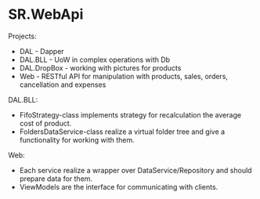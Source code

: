 # SR.WebApi

Projects:
  - DAL - Dapper
  - DAL.BLL - UoW in complex operations with Db
  - DAL.DropBox - working with pictures for products
  - Web - RESTful API for manipulation with products, sales, orders, cancellation and expenses


DAL.BLL:
  - FifoStrategy-class implements strategy for recalculation the average cost of product.
  - FoldersDataService-class realize a virtual folder tree and give a functionality for working with them.


Web:
  - Each service realize a wrapper over DataService/Repository and should prepare data for them.
  - ViewModels are the interface for communicating with clients.
